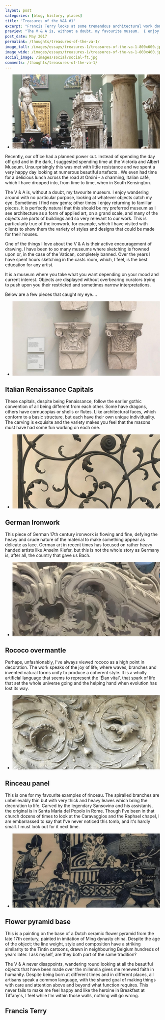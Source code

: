 ```yaml
---
layout: post
categories: [blog, history, places]
title: 'Treasures of the V&A #1'
excerpt: "Francis Terry looks at some tremendous architectural work done in Forth Worth, a city in North Central Texas"
preview: "The V & A is, without a doubt, my favourite museum.  I enjoy wandering around with no particular purpose, looking at whatever objects catch my eye. Sometimes I find new gems; other times I enjoy returning to familiar pieces..."
post_date: May 2017
permalink: /thoughts/treasures-of-the-va-1/
image_tall: /images/essays/treasures-1/treasures-of-the-va-1-800x600.jpg
image_wide: /images/essays/treasures-1/treasures-of-the-va-1-800x400.jpg
social_image: /images/social/social-ft.jpg
comments: /thoughts/treasures-of-the-va-1/
---
```


<ul class="list">
	<li class="full">
		<a class="fancybox" rel="group" href="/images/essays/treasures-1/treasures-of-the-va-1.jpg" title="Treasures of the V&A">
			<img class="full" src="/images/essays/treasures-1/thumbs/treasures-of-the-va-1.jpg" alt="Treasures of the V&A" />
		</a>
	</li>
</ul>

<p>
	Recently, our office had a planned power cut.  Instead of spending the day off grid and in the dark, I suggested spending time at the Victoria and Albert Museum. Unsurprisingly this was met with little resistance and we spent a very happy day looking at numerous beautiful artefacts . We even had time for a delicious lunch across the road at Orsini - a charming, Italian café, which I have dropped into, from time to time, when in South Kensington. 
</p><p>
	The V & A is, without a doubt, my favourite museum.  I enjoy wandering around with no particular purpose, looking at whatever objects catch my eye. Sometimes I find new gems; other times I enjoy returning to familiar pieces. It is perfectly natural that this should be my preferred museum as I see architecture as a form of applied art, on a grand scale, and many of the objects are parts of buildings and so very relevant to our work. This is particularly true of the ironwork, for example, which I have visited with clients to show them the variety of styles and designs that could be made for their houses.
</p><p>
	One of the things I love about the V & A is their active encouragement of drawing. I have been to so many museums where sketching is frowned upon or, in the case of the Vatican, completely banned. Over the years I have spent hours sketching in the casts room, which, I feel, is the best education for any artist.
</p><p>
	It is a museum where you take what you want depending on your mood and current interest.  Objects are displayed without overbearing curators trying to push upon you their restricted and sometimes narrow interpretations.  
</p><p>
	Below are a few pieces that caught my eye....
</p>

<ul class="list">
	<li class="full">
		<a class="fancybox" rel="group" href="/images/essays/treasures-1/italian-renaissance-capitals.jpg" title="Italian Renaissance Capitals">
			<img class="full" src="/images/essays/treasures-1/thumbs/italian-renaissance-capitals.jpg" alt="Italian Renaissance Capitals" />
		</a>
	</li>
</ul>

<h2>
	Italian Renaissance Capitals
</h2>
<p>
	These capitals, despite being Renaissance, follow the earlier gothic convention of all being different from each other. Some have dragons, others have cornucopias or shells or flutes. Like architectural faces, which conform to a basic structure, but each have their own unique individuality. The carving is exquisite and the variety makes you feel that the masons must have had some fun working on each one.
</p>

<ul class="list">
	<li class="full">
		<a class="fancybox" rel="group" href="/images/essays/treasures-1/german-ironwork.jpg" title="German Ironwork">
			<img class="full" src="/images/essays/treasures-1/thumbs/german-ironwork.jpg" alt="German Ironwork" />
		</a>
	</li>
</ul>

<h2>
	German Ironwork
</h2>
<p>
	This piece of German 17th century ironwork is flowing and fine, defying the heavy and crude nature of the material to make something appear as delicate as lace. German art in recent times has focused on rather heavy handed artists like Anselm Kiefer, but this is not the whole story as Germany is, after all, the country that gave us Bach.
</p>

<ul class="list">
	<li class="full">
		<a class="fancybox" rel="group" href="/images/essays/treasures-1/rococo-overmantle.jpg" title="Rococo overmantle">
			<img class="full" src="/images/essays/treasures-1/thumbs/rococo-overmantle.jpg" alt="Rococo overmantle" />
		</a>
	</li>
</ul>

<h2>
	Rococo overmantle
</h2>
<p>
	Perhaps, unfashionably, I've always viewed rococo as a high point in decoration. The work speaks of the joy of life; where waves, branches and invented natural forms unify to produce a coherent style. It is a wholly artificial language that seems to represent the 'Élan vital', that spark of life that set the whole universe going and the helping hand when evolution has lost its way.
</p>

<ul class="list">
	<li class="full">
		<a class="fancybox" rel="group" href="/images/essays/treasures-1/rinceau-panel.jpg" title="Rinceau panel">
			<img class="full" src="/images/essays/treasures-1/thumbs/rinceau-panel.jpg" alt="Rinceau panel" />
		</a>
	</li>
</ul>

<h2> 
	Rinceau panel
</h2>
<p>
	This is one for my favourite examples of rinceau. The spiralled branches are unbelievably thin but with very thick and heavy leaves which bring the decoration to life. Carved by the legendary Sansovino and his assistants, the original is in Santa Maria del Popolo in Rome. Though I've been in that church dozens of times to look at the Caravaggios and the Raphael chapel, I am embarrassed to say that I've never noticed this tomb, and it's hardly small. I must look out for it next time.
</p>

<ul class="list">
	<li class="full">
		<a class="fancybox" rel="group" href="/images/essays/treasures-1/flower-pyramid.jpg" title="Flower pyramid base">
			<img class="full" src="/images/essays/treasures-1/thumbs/flower-pyramid.jpg" alt="Flower pyramid base" />
		</a>
	</li>
</ul>

<h2>
	Flower pyramid base
</h2>
<p>
	This is a painting on the base of a Dutch ceramic flower pyramid from the late 17th century, painted in imitation of Ming dynasty china. Despite the age of the object; the line weight, style and composition have a striking similarity to the Tintin cartoons, drawn in neighbouring Belgium hundreds of years later.  I ask myself, are they both part of the same tradition? 
</p><p>
	The V & A never disappoints, wandering round looking at all the beautiful objects that have been made over the millennia gives me renewed faith in humanity. Despite being born at different times and in different places, all artisans speak a common language, with the shared goal of making things with care and attention above and beyond what function requires. This never fails to make me feel happy and like the heroine in Breakfast at Tiffany's, I feel while I'm within those walls, nothing will go wrong.
</p>

<h2>
	Francis Terry
</h2>